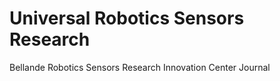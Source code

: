 # Universal Robotics Sensors Research

Bellande Robotics Sensors Research Innovation Center Journal

